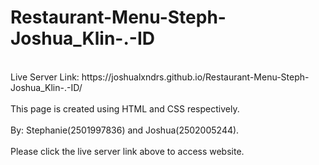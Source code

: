 # Restaurant-Menu-Steph-Joshua_Klin-.-ID
<br>
Live Server Link: https://joshualxndrs.github.io/Restaurant-Menu-Steph-Joshua_Klin-.-ID/
<br>
<br>
This page is created using HTML and CSS respectively.
<br>
<br>
By: Stephanie(2501997836) and Joshua(2502005244).
<br>
<br>
Please click the live server link above to access website.

